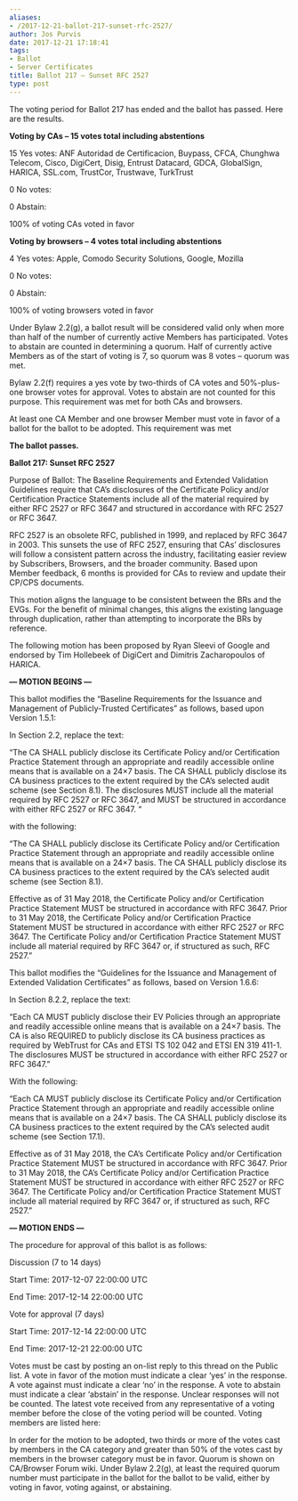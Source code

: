 ```yaml
---
aliases:
- /2017-12-21-ballot-217-sunset-rfc-2527/
author: Jos Purvis
date: 2017-12-21 17:18:41
tags:
- Ballot
- Server Certificates
title: Ballot 217 – Sunset RFC 2527
type: post
---
```


The voting period for Ballot 217 has ended and the ballot has passed. Here are the results.

**Voting by CAs – 15 votes total including abstentions**

15 Yes votes: ANF Autoridad de Certificacion, Buypass, CFCA, Chunghwa Telecom, Cisco, DigiCert, Disig, Entrust Datacard, GDCA, GlobalSign, HARICA, SSL.com, TrustCor, Trustwave, TurkTrust

0 No votes:

0 Abstain:

100% of voting CAs voted in favor

**Voting by browsers – 4 votes total including abstentions**

4 Yes votes: Apple, Comodo Security Solutions, Google, Mozilla

0 No votes:

0 Abstain:

100% of voting browsers voted in favor

Under Bylaw 2.2(g), a ballot result will be considered valid only when more than half of the number of currently active Members has participated. Votes to abstain are counted in determining a quorum. Half of currently active Members as of the start of voting is 7, so quorum was 8 votes – quorum was met.

Bylaw 2.2(f) requires a yes vote by two-thirds of CA votes and 50%-plus-one browser votes for approval. Votes to abstain are not counted for this purpose. This requirement was met for both CAs and browsers.

At least one CA Member and one browser Member must vote in favor of a ballot for the ballot to be adopted. This requirement was met

**The ballot passes.**

**Ballot 217: Sunset RFC 2527**

Purpose of Ballot: The Baseline Requirements and Extended Validation Guidelines require that CA’s disclosures of the Certificate Policy and/or Certification Practice Statements include all of the material required by either RFC 2527 or RFC 3647 and structured in accordance with RFC 2527 or RFC 3647.

RFC 2527 is an obsolete RFC, published in 1999, and replaced by RFC 3647 in 2003. This sunsets the use of RFC 2527, ensuring that CAs’ disclosures will follow a consistent pattern across the industry, facilitating easier review by Subscribers, Browsers, and the broader community. Based upon Member feedback, 6 months is provided for CAs to review and update their CP/CPS documents.

This motion aligns the language to be consistent between the BRs and the EVGs. For the benefit of minimal changes, this aligns the existing language through duplication, rather than attempting to incorporate the BRs by reference.

The following motion has been proposed by Ryan Sleevi of Google and endorsed by Tim Hollebeek of DigiCert and Dimitris Zacharopoulos of HARICA.

**— MOTION BEGINS —**

This ballot modifies the “Baseline Requirements for the Issuance and Management of Publicly-Trusted Certificates” as follows, based upon Version 1.5.1:

In Section 2.2, replace the text:

“The CA SHALL publicly disclose its Certificate Policy and/or Certification Practice Statement through an appropriate and readily accessible online means that is available on a 24×7 basis. The CA SHALL publicly disclose its CA business practices to the extent required by the CA’s selected audit scheme (see Section 8.1). The disclosures MUST include all the material required by RFC 2527 or RFC 3647, and MUST be structured in accordance with either RFC 2527 or RFC 3647. “

with the following:

“The CA SHALL publicly disclose its Certificate Policy and/or Certification Practice Statement through an appropriate and readily accessible online means that is available on a 24×7 basis. The CA SHALL publicly disclose its CA business practices to the extent required by the CA’s selected audit scheme (see Section 8.1).

Effective as of 31 May 2018, the Certificate Policy and/or Certification Practice Statement MUST be structured in accordance with RFC 3647. Prior to 31 May 2018, the Certificate Policy and/or Certification Practice Statement MUST be structured in accordance with either RFC 2527 or RFC 3647. The Certificate Policy and/or Certification Practice Statement MUST include all material required by RFC 3647 or, if structured as such, RFC 2527.”

This ballot modifies the “Guidelines for the Issuance and Management of Extended Validation Certificates” as follows, based on Version 1.6.6:

In Section 8.2.2, replace the text:

“Each CA MUST publicly disclose their EV Policies through an appropriate and readily accessible online means that is available on a 24×7 basis. The CA is also REQUIRED to publicly disclose its CA business practices as required by WebTrust for CAs and ETSI TS 102 042 and ETSI EN 319 411-1. The disclosures MUST be structured in accordance with either RFC 2527 or RFC 3647.”

With the following:

“Each CA MUST publicly disclose its Certificate Policy and/or Certification Practice Statement through an appropriate and readily accessible online means that is available on a 24×7 basis. The CA SHALL publicly disclose its CA business practices to the extent required by the CA’s selected audit scheme (see Section 17.1).

Effective as of 31 May 2018, the CA’s Certificate Policy and/or Certification Practice Statement MUST be structured in accordance with RFC 3647. Prior to 31 May 2018, the CA’s Certificate Policy and/or Certification Practice Statement MUST be structured in accordance with either RFC 2527 or RFC 3647. The Certificate Policy and/or Certification Practice Statement MUST include all material required by RFC 3647 or, if structured as such, RFC 2527.”

**— MOTION ENDS —**

The procedure for approval of this ballot is as follows:

Discussion (7 to 14 days)

Start Time: 2017-12-07 22:00:00 UTC

End Time: 2017-12-14 22:00:00 UTC

Vote for approval (7 days)

Start Time: 2017-12-14 22:00:00 UTC

End Time: 2017-12-21 22:00:00 UTC

Votes must be cast by posting an on-list reply to this thread on the Public list. A vote in favor of the motion must indicate a clear ‘yes’ in the response. A vote against must indicate a clear ‘no’ in the response. A vote to abstain must indicate a clear ‘abstain’ in the response. Unclear responses will not be counted. The latest vote received from any representative of a voting member before the close of the voting period will be counted. Voting members are listed here:

In order for the motion to be adopted, two thirds or more of the votes cast by members in the CA category and greater than 50% of the votes cast by members in the browser category must be in favor. Quorum is shown on CA/Browser Forum wiki. Under Bylaw 2.2(g), at least the required quorum number must participate in the ballot for the ballot to be valid, either by voting in favor, voting against, or abstaining.